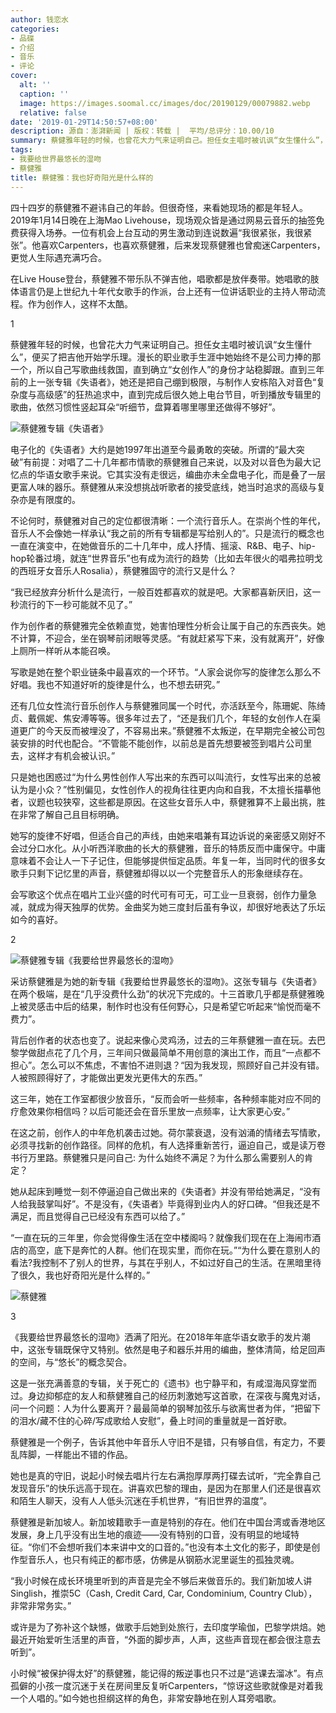 ```yaml
---
author: 钱恋水
categories:
- 品碟
- 介绍
- 音乐
- 评论
cover:
  alt: ''
  caption: ''
  image: https://images.soomal.cc/images/doc/20190129/00079882.webp
  relative: false
date: '2019-01-29T14:50:57+08:00'
description: 源自：澎湃新闻 | 版权：转载 |  平均/总评分：10.00/10
summary: 蔡健雅年轻的时候，也曾花大力气来证明自己。担任女主唱时被讥讽“女生懂什么”，便买了把吉他开始学乐理。漫长的职业歌手生涯中她始终不是公司力捧的那一个，所以自己写歌曲线救国，直到确立“女创作人”的身份才站稳脚跟……
tags:
- 我要给世界最悠长的湿吻
- 蔡健雅
title: 蔡健雅：我也好奇阳光是什么样的
---
```


四十四岁的蔡健雅不避讳自己的年龄。但很奇怪，来看她现场的都是年轻人。2019年1月14日晚在上海Mao Livehouse，现场观众皆是通过网易云音乐的抽签免费获得入场券。一位有机会上台互动的男生激动到连说数遍“我很紧张，我很紧张”。他喜欢Carpenters，也喜欢蔡健雅，后来发现蔡健雅也曾痴迷Carpenters，更觉人生际遇充满巧合。

在Live House登台，蔡健雅不带乐队不弹吉他，唱歌都是放伴奏带。她唱歌的肢体语言仍是上世纪九十年代女歌手的作派，台上还有一位讲话职业的主持人带动流程。作为创作人，这样不太酷。

1

蔡健雅年轻的时候，也曾花大力气来证明自己。担任女主唱时被讥讽“女生懂什么”，便买了把吉他开始学乐理。漫长的职业歌手生涯中她始终不是公司力捧的那一个，所以自己写歌曲线救国，直到确立“女创作人”的身份才站稳脚跟。直到三年前的上一张专辑《失语者》，她还是把自己绷到极限，与制作人安栋陷入对音色“复杂度与高级感”的狂热追求中，直到完成后很久她上电台节目，听到播放专辑里的歌曲，依然习惯性竖起耳朵“听细节，盘算着哪里哪里还做得不够好”。

![蔡健雅专辑《失语者》](https://images.soomal.cc/images/doc/20160105/00057665_01.webp)





电子化的《失语者》大约是她1997年出道至今最勇敢的突破。所谓的“最大突破”有前提：对唱了二十几年都市情歌的蔡健雅自己来说，以及对以音色为最大记忆点的华语女歌手来说。它其实没有走很远，编曲亦未全盘电子化，而是叠了一层更富人味的器乐。蔡健雅从来没想挑战听歌者的接受底线，她当时追求的高级与复杂亦是有限度的。

不论何时，蔡健雅对自己的定位都很清晰：一个流行音乐人。在崇尚个性的年代，音乐人不会像她一样承认“我之前的所有专辑都是写给别人的”。只是流行的概念也一直在演变中，在她做音乐的二十几年中，成人抒情、摇滚、R&B、电子、hip-hop轮番过境，就连“世界音乐”也有成为流行的趋势（比如去年很火的唱弗拉明戈的西班牙女音乐人Rosalia），蔡健雅固守的流行又是什么？

“我已经放弃分析什么是流行，一般百姓都喜欢的就是吧。大家都喜新厌旧，这一秒流行的下一秒可能就不见了。”

作为创作者的蔡健雅完全依赖直觉，她害怕理性分析会让属于自己的东西丧失。她不计算，不迎合，坐在钢琴前闭眼等灵感。“有就赶紧写下来，没有就离开”，好像上厕所一样听从本能召唤。

写歌是她在整个职业链条中最喜欢的一个环节。“人家会说你写的旋律怎么那么不好唱。我也不知道好听的旋律是什么，也不想去研究。”

还有几位女性流行音乐创作人与蔡健雅同属一个时代，亦活跃至今，陈珊妮、陈绮贞、戴佩妮、焦安溥等等。很多年过去了，“还是我们几个，年轻的女创作人在渠道更广的今天反而被埋没了，不容易出来。”蔡健雅不太叛逆，在早期完全被公司包装安排的时代也配合。“不管能不能创作，以前总是首先想要被签到唱片公司里去，这样才有机会被认识。”

只是她也困惑过“为什么男性创作人写出来的东西可以叫流行，女性写出来的总被认为是小众？”性别偏见，女性创作人的视角往往更内向和自我，不太擅长描摹他者，议题也较狭窄，这些都是原因。在这些女音乐人中，蔡健雅算不上最出挑，胜在非常了解自己且目标明确。

她写的旋律不好唱，但适合自己的声线，由她来唱兼有耳边诉说的亲密感又刚好不会过分口水化。从小听西洋歌曲的长大的蔡健雅，音乐的特质反而中庸保守。中庸意味着不会让人一下子记住，但能够提供恒定品质。年复一年，当同时代的很多女歌手只剩下记忆里的声音，蔡健雅却得以以一个完整音乐人的形象继续存在。

会写歌这个优点在唱片工业兴盛的时代可有可无，可工业一旦衰弱，创作力量急减，就成为得天独厚的优势。金曲奖为她三度封后虽有争议，却很好地表达了乐坛如今的喜好。

2

![蔡健雅专辑《我要给世界最悠长的湿吻》](https://images.soomal.cc/images/doc/20190129/00079880_01.webp)





采访蔡健雅是为她的新专辑《我要给世界最悠长的湿吻》。这张专辑与《失语者》在两个极端，是在“几乎没费什么劲”的状况下完成的。十三首歌几乎都是蔡健雅晚上被灵感击中后的结果，制作时也没有任何野心，只是希望它听起来“愉悦而毫不费力”。

背后创作者的状态也变了。说起来像心灵鸡汤，过去的三年蔡健雅一直在玩。去巴黎学做甜点花了几个月，三年间只做最简单不用创意的演出工作，而且“一点都不担心”。怎么可以不焦虑，不害怕不进则退？“因为我发现，照顾好自己并没有错。人被照顾得好了，才能做出更发光更伟大的东西。”

这三年，她在工作室都很少放音乐，“反而会听一些频率，各种频率能对应不同的疗愈效果你相信吗？以后可能还会在音乐里放一点频率，让大家更心安。”

在这之前，创作人的中年危机袭击过她。荷尔蒙衰退，没有汹涌的情绪去写情歌，必须寻找新的创作路径。同样的危机，有人选择重新苦行，逼迫自己，或是读万卷书行万里路。蔡健雅只是问自己: 为什么始终不满足？为什么那么需要别人的肯定？

她从起床到睡觉一刻不停逼迫自己做出来的《失语者》并没有带给她满足，“没有人给我鼓掌叫好”。不是没有，《失语者》毕竟得到业内人的好口碑。“但我还是不满足，而且觉得自己已经没有东西可以给了。”

“一直在玩的三年里，你会觉得像生活在空中楼阁吗？就像我们现在在上海闹市酒店的高空，底下是奔忙的人群。他们在现实里，而你在玩。”“为什么要在意别人的看法?我控制不了别人的世界，与其在乎别人，不如过好自己的生活。在黑暗里待了很久，我也好奇阳光是什么样的。”

![蔡健雅](https://images.soomal.cc/images/doc/20190129/00079882.webp)





3

《我要给世界最悠长的湿吻》洒满了阳光。在2018年年底华语女歌手的发片潮中，这张专辑既保守又特别。依然是电子和器乐并用的编曲，整体清简，给足回声的空间，与“悠长”的概念契合。

这是一张充满善意的专辑，关于死亡的《遗书》也宁静平和，有咸湿海风穿堂而过。身边抑郁症的友人和蔡健雅自己的经历刺激她写这首歌，在深夜与魔鬼对话，问一个问题：人为什么要离开？最最简单的钢琴加弦乐与欲离世者为伴，“把留下的泪水/藏不住的心碎/写成歌给人安慰”，叠上时间的重量就是一首好歌。

蔡健雅是一个例子，告诉其他中年音乐人守旧不是错，只有够自信，有定力，不要乱阵脚，一样能出不错的作品。

她也是真的守旧，说起小时候去唱片行左右满抱厚厚两打碟去试听，“完全靠自己发现音乐”的快乐远高于现在。讲喜欢巴黎的理由，是因为在那里人们还是很喜欢和陌生人聊天，没有人人低头沉迷在手机世界，“有旧世界的温度”。

蔡健雅是新加坡人。新加坡籍歌手一直是特别的存在。他们在中国台湾或香港地区发展，身上几乎没有出生地的痕迹――没有特别的口音，没有明显的地域特征。“你们不会想听我们本来讲中文的口音的。”也没有本土文化的影子，即使是创作型音乐人，也只有纯正的都市感，仿佛是从钢筋水泥里诞生的孤独灵魂。

“我小时候在成长环境里听到的声音是完全不够后来做音乐的。我们新加坡人讲Singlish，推崇5C（Cash, Credit Card, Car, Condominium, Country Club），非常非常务实。”

或许是为了弥补这个缺憾，做歌手后她到处旅行，去印度学瑜伽，巴黎学烘焙。她最近开始爱听生活里的声音，“外面的脚步声，人声，这些声音现在都会很注意去听到”。

小时候“被保护得太好”的蔡健雅，能记得的叛逆事也只不过是“逃课去溜冰”。有点孤僻的小孩一度沉迷于关在房间里反复听Carpenters，“惊讶这些歌就像是对着我一个人唱的。”如今她也担纲这样的角色，非常安静地在别人耳旁唱歌。